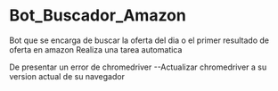 # Bot_Buscador_Amazon
Bot que se encarga de buscar la oferta del dia o el primer resultado de oferta en amazon
Realiza una tarea automatica

De presentar un error de chromedriver
--Actualizar chromedriver a su version actual de su navegador
